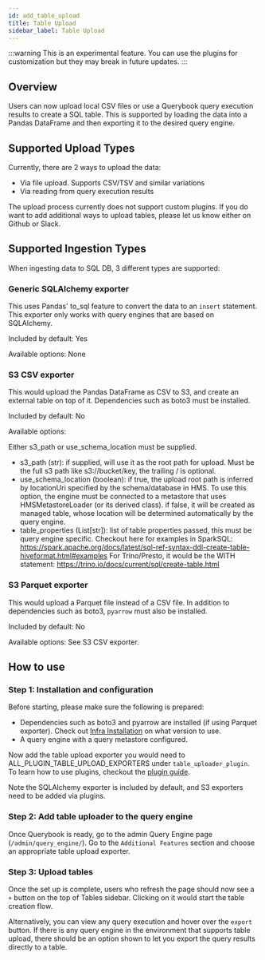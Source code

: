 ```yaml
---
id: add_table_upload
title: Table Upload
sidebar_label: Table Upload
---
```


:::warning
This is an experimental feature. You can use the plugins for customization but they may break in future updates.
:::

## Overview

Users can now upload local CSV files or use a Querybook query execution results to create a SQL table.
This is supported by loading the data into a Pandas DataFrame and then exporting it to the desired query engine.

## Supported Upload Types

Currently, there are 2 ways to upload the data:

-   Via file upload. Supports CSV/TSV and similar variations
-   Via reading from query execution results

The upload process currently does not support custom plugins. If you do want to add additional ways to upload tables, please let us know either on Github or Slack.

## Supported Ingestion Types

When ingesting data to SQL DB, 3 different types are supported:

### Generic SQLAlchemy exporter

This uses Pandas' to_sql feature to convert the data to an `insert` statement. This exporter only works with query engines that are based on SQLAlchemy.

Included by default: Yes

Available options: None

### S3 CSV exporter

This would upload the Pandas DataFrame as CSV to S3, and create an external table on top of it. Dependencies such as boto3 must be installed.

Included by default: No

Available options:

Either s3_path or use_schema_location must be supplied.

-   s3_path (str): if supplied, will use it as the root path for upload. Must be the full s3 path like s3://bucket/key, the trailing / is optional.
-   use_schema_location (boolean):
    if true, the upload root path is inferred by locationUri specified by the schema/database in HMS. To use this option, the engine must be connected to a metastore that uses
    HMSMetastoreLoader (or its derived class).
    if false, it will be created as managed table, whose location will be determined automatically by the query engine.
-   table_properties (List[str]): list of table properties passed, this must be query engine specific.
    Checkout here for examples in SparkSQL: https://spark.apache.org/docs/latest/sql-ref-syntax-ddl-create-table-hiveformat.html#examples
    For Trino/Presto, it would be the WITH statement: https://trino.io/docs/current/sql/create-table.html

### S3 Parquet exporter

This would upload a Parquet file instead of a CSV file. In addition to dependencies such as boto3, `pyarrow` must also be installed.

Included by default: No

Available options: See S3 CSV exporter.

## How to use

### Step 1: Installation and configuration

Before starting, please make sure the following is prepared:

-   Dependencies such as boto3 and pyarrow are installed (if using Parquet exporter). Check out [Infra Installation](../configurations/infra_installation) on what version to use.
-   A query engine with a query metastore configured.

Now add the table upload exporter you would need to ALL_PLUGIN_TABLE_UPLOAD_EXPORTERS under `table_uploader_plugin`. To learn how to use plugins, checkout the [plugin guide](plugins.md).

Note the SQLAlchemy exporter is included by default, and S3 exporters need to be added via plugins.

### Step 2: Add table uploader to the query engine

Once Querybook is ready, go to the admin Query Engine page (`/admin/query_engine/`). Go to the `Additional Features` section and choose an appropriate table upload exporter.

### Step 3: Upload tables

Once the set up is complete, users who refresh the page should now see a `+` button on the top of Tables sidebar. Clicking on it would start the table creation flow.

Alternatively, you can view any query execution and hover over the `export` button. If there is any query engine in the environment that supports table upload, there should be an option shown to
let you export the query results directly to a table.
